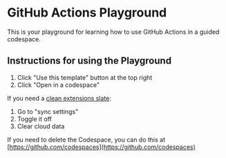 # GitHub Actions Playground

This is your playground for learning how to use GitHub Actions in a guided codespace.

## Instructions for using the Playground

1. Click "Use this template" button at the top right
2. Click "Open in a codespace"

If you need a [clean extensions slate](https://code.visualstudio.com/docs/editor/settings-sync#_how-do-i-delete-my-data):

1. Go to "sync settings"
2. Toggle it off
3. Clear cloud data

If you need to delete the Codespace, you can do this at [https://github.com/codespaces](https://github.com/codespaces)
